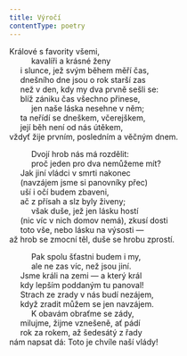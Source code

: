 ```yaml
---
title: Výročí
contentType: poetry
---
```


<section>

Králové s favority všemi,  
          kavalíři a krásné ženy  
     i slunce, jež svým během měří čas,  
     dnešního dne jsou o rok starší zas  
     než v den, kdy my dva prvně sešli se:  
     blíž zániku čas všechno přinese,  
          jen naše láska nesehne v něm;  
     ta neřídí se dneškem, včerejškem,  
     její běh není od nás útěkem,  
vždyť žije prvním, posledním a věčným dnem.

</section>

<section>

          Dvojí hrob nás má rozdělit:  
          proč jeden pro dva nemůžeme mít?  
     Jak jiní vládci v smrti nakonec  
     (navzájem jsme si panovníky přec)  
     uší i očí budem zbaveni,  
     ač z přísah a slz byly živeny;  
          však duše, jež jen lásku hostí  
     (nic víc v nich domov nemá), zkusí dosti  
     toto vše, nebo lásku na výsosti —  
až hrob se zmocní těl, duše se hrobu zprostí.

</section>

<section>

          Pak spolu šťastni budem i my,  
          ale ne zas víc, než jsou jiní.  
     Jsme králi na zemi — a který král  
     kdy lepším poddaným tu panoval!  
     Strach ze zrady v nás budí nezájem,  
     když zradit můžem se jen navzájem.  
          K obavám obraťme se zády,  
     milujme, žijme vznešeně, ať pádí  
     rok za rokem, až šedesátý z řady  
nám napsat dá: Toto je chvíle naší vlády!

</section>
